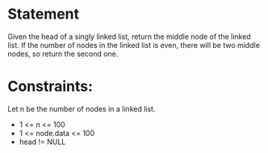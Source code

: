 # Statement

Given the head of a singly linked list, return the middle node of the linked list. If the number of nodes in the linked list is even, there will be two middle nodes, so return the second one.

# Constraints:

Let n be the number of nodes in a linked list.

- 1 <= n <= 100
- 1 <= node.data <= 100
- head != NULL
